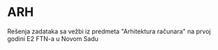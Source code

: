 # ARH
Rešenja zadataka sa vežbi iz predmeta "Arhitektura računara" na prvoj godini E2 FTN-a u Novom Sadu

